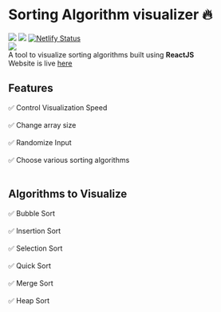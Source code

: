 # Sorting Algorithm visualizer 🔥
<img src='https://img.shields.io/twitter/follow/ashirbad_29?label=get%20in%20touch&style=social' />   <img src='https://img.shields.io/github/followers/ashirbad29?style=social' />
[![Netlify Status](https://api.netlify.com/api/v1/badges/7a70ca44-0cda-4189-bc0a-e7a13a4d7fbf/deploy-status)](https://app.netlify.com/sites/sortingvisualizerx/deploys)
<br>
<img src='https://media.giphy.com/media/zLYp5uoqYhPVHjN1Mh/giphy.gif'> <br>
A tool to visualize sorting algorithms built using **ReactJS** <br/>
Website is live [here](https://sortingvisualizerx.netlify.app/)

## Features
:white_check_mark:  Control Visualization Speed<br><br>
:white_check_mark:  Change array size <br><br>
:white_check_mark:  Randomize Input<br><br>
:white_check_mark:  Choose various sorting algorithms<br><br>

## Algorithms to Visualize
:white_check_mark:  Bubble Sort<br><br>
:white_check_mark:  Insertion Sort<br><br>
:white_check_mark:  Selection Sort<br><br>
:white_check_mark:  Quick Sort <br><br>
:white_check_mark:  Merge Sort<br><br>
:white_check_mark:  Heap Sort<br><br>

